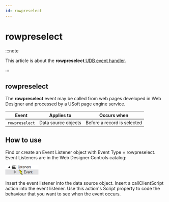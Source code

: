 ```yaml
---
id: rowpreselect
---
```


# rowpreselect




:::note

This article is about the **rowpreselect**[ UDB event handler](/Web_and_app_UIs/UDB_Events).

:::

## **rowpreselect**

The **rowpreselect** event may be called from web pages developed in Web Designer and processed by a USoft page engine service.

|**Event**|**Applies to**|**Occurs when**|
|--------|--------|--------|
|`rowpreselect`|Data source objects|Before a record is selected|



## How to use

Find or create an Event Listener object with Event Type = rowpreselect. Event Listeners are in the Web Designer Controls catalog:

![](./assets/ff8672be-ff07-426e-ba7e-0ecf37444b63.png)

Insert the event listener into the data source object. Insert a callClientScript action into the event listener. Use this action's Script property to code the behaviour that you want to see when the event occurs.